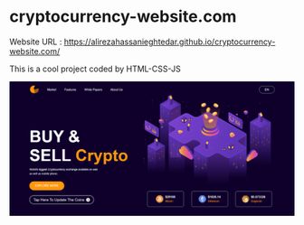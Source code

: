 # cryptocurrency-website.com

Website URL : https://alirezahassanieghtedar.github.io/cryptocurrency-website.com/ <br>

This is a cool project coded by HTML-CSS-JS

![Website Screenshot](cryptocurrency-website.com.png)